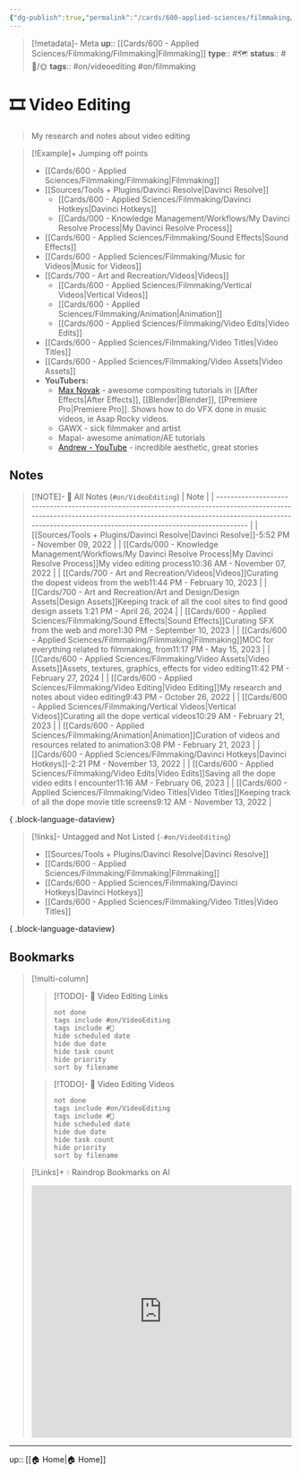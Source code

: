 ```yaml
---
{"dg-publish":true,"permalink":"/cards/600-applied-sciences/filmmaking/video-editing/","title":"🎞 Video Editing"}
---
```


> [!metadata]- Meta
> **up**:: [[Cards/600 - Applied Sciences/Filmmaking/Filmmaking\|Filmmaking]]
> **type**:: #🗺️ 
> **status**:: #📝/🌞
> **tags**::  #on/videoediting #on/filmmaking 


# 🎞 Video Editing

> My research and notes about video editing

> [!Example]+ Jumping off points
> - [[Cards/600 - Applied Sciences/Filmmaking/Filmmaking\|Filmmaking]]
> - [[Sources/Tools + Plugins/Davinci Resolve\|Davinci Resolve]]
> 	- [[Cards/600 - Applied Sciences/Filmmaking/Davinci Hotkeys\|Davinci Hotkeys]]
> 	- [[Cards/000 - Knowledge Management/Workflows/My Davinci Resolve Process\|My Davinci Resolve Process]]
> - [[Cards/600 - Applied Sciences/Filmmaking/Sound Effects\|Sound Effects]]
> - [[Cards/600 - Applied Sciences/Filmmaking/Music for Videos\|Music for Videos]]
> - [[Cards/700 - Art and Recreation/Videos\|Videos]]
> 	- [[Cards/600 - Applied Sciences/Filmmaking/Vertical Videos\|Vertical Videos]]
> 	- [[Cards/600 - Applied Sciences/Filmmaking/Animation\|Animation]]
> 	- [[Cards/600 - Applied Sciences/Filmmaking/Video Edits\|Video Edits]]
> - [[Cards/600 - Applied Sciences/Filmmaking/Video Titles\|Video Titles]]
> - [[Cards/600 - Applied Sciences/Filmmaking/Video Assets\|Video Assets]]
> - **YouTubers:**
> 	- [Max Novak](https://youtube.com/@MaxNovakTutorials?si=2C0AoQ-U1gPA7cYL) - awesome compositing tutorials in [[After Effects\|After Effects]], [[Blender\|Blender]], [[Premiere Pro\|Premiere Pro]]. Shows how to do VFX done in music videos, ie Asap Rocky videos.
> 	- GAWX - sick filmmaker and artist
> 	- Mapal- awesome animation/AE tutorials
> 	- [Andrew - YouTube](https://youtube.com/@AndrewPaul1?si=_X_U5FH2X27-YGjG) - incredible aesthetic, great stories

## Notes
> [!NOTE]- 📝 All Notes (`#on/VideoEditing`)
>  | Note                                                                                                                                                                                                                             |
> | -------------------------------------------------------------------------------------------------------------------------------------------------------------------------------------------------------------------------------- |
> | [[Sources/Tools + Plugins/Davinci Resolve\|Davinci Resolve]]<span class='summary'>\-</span><span class='block'>5:52 PM - November 09, 2022</span>                                                                             |
> | [[Cards/000 - Knowledge Management/Workflows/My Davinci Resolve Process\|My Davinci Resolve Process]]<span class='summary'>My video editing process</span><span class='block'>10:36 AM - November 07, 2022</span>             |
> | [[Cards/700 - Art and Recreation/Videos\|Videos]]<span class='summary'>Curating the dopest videos from the web</span><span class='block'>11:44 PM - February 10, 2023</span>                                                  |
> | [[Cards/700 - Art and Recreation/Art and Design/Design Assets\|Design Assets]]<span class='summary'>Keeping track of all the cool sites to find good design assets </span><span class='block'>1:21 PM - April 26, 2024</span> |
> | [[Cards/600 - Applied Sciences/Filmmaking/Sound Effects\|Sound Effects]]<span class='summary'>Curating SFX from the web and more</span><span class='block'>1:30 PM - September 10, 2023</span>                                |
> | [[Cards/600 - Applied Sciences/Filmmaking/Filmmaking\|Filmmaking]]<span class='summary'>MOC for everything related to filmmaking, from</span><span class='block'>11:17 PM - May 15, 2023</span>                               |
> | [[Cards/600 - Applied Sciences/Filmmaking/Video Assets\|Video Assets]]<span class='summary'>Assets, textures, graphics, effects for video editing</span><span class='block'>11:42 PM - February 27, 2024</span>               |
> | [[Cards/600 - Applied Sciences/Filmmaking/Video Editing\|Video Editing]]<span class='summary'>My research and notes about video editing</span><span class='block'>9:43 PM - October 26, 2022</span>                           |
> | [[Cards/600 - Applied Sciences/Filmmaking/Vertical Videos\|Vertical Videos]]<span class='summary'>Curating all the dope vertical videos</span><span class='block'>10:29 AM - February 21, 2023</span>                         |
> | [[Cards/600 - Applied Sciences/Filmmaking/Animation\|Animation]]<span class='summary'>Curation of videos and resources related to animation</span><span class='block'>3:08 PM - February 21, 2023</span>                      |
> | [[Cards/600 - Applied Sciences/Filmmaking/Davinci Hotkeys\|Davinci Hotkeys]]<span class='summary'>\-</span><span class='block'>2:21 PM - November 13, 2022</span>                                                             |
> | [[Cards/600 - Applied Sciences/Filmmaking/Video Edits\|Video Edits]]<span class='summary'>Saving all the dope video edits I encounter</span><span class='block'>11:16 AM - February 06, 2023</span>                           |
> | [[Cards/600 - Applied Sciences/Filmmaking/Video Titles\|Video Titles]]<span class='summary'>Keeping track of all the dope movie title screens</span><span class='block'>9:12 AM - November 13, 2022</span>                    |
> 
{ .block-language-dataview}

> [!links]- Untagged and Not Listed (`-#on/VideoEditing`)
>  - [[Sources/Tools + Plugins/Davinci Resolve\|Davinci Resolve]]
> - [[Cards/600 - Applied Sciences/Filmmaking/Filmmaking\|Filmmaking]]
> - [[Cards/600 - Applied Sciences/Filmmaking/Davinci Hotkeys\|Davinci Hotkeys]]
> - [[Cards/600 - Applied Sciences/Filmmaking/Video Titles\|Video Titles]]
> 
{ .block-language-dataview}

## Bookmarks 


> [!multi-column]
> > [!TODO]- 🔗 Video Editing Links
> > ```tasks
> > not done
> > tags include #on/VideoEditing
> > tags include #🔗 
> > hide scheduled date
> > hide due date
> > hide task count
> > hide priority
> > sort by filename
> > ```
> 
> > [!TODO]- 🎥 Video Editing Videos
> > ```tasks
> > not done
> > tags include #on/VideoEditing
> > tags include #🎥 
> > hide scheduled date
> > hide due date
> > hide task count
> > hide priority
> > sort by filename
> > ```


> [!Links]+ 💧 Raindrop Bookmarks on AI
> <iframe style="border: 0; width: 100%; height: 450px;" allowfullscreen frameborder="0" src="https://raindrop.io/tophg/video-editing-32012003"></iframe>

---
up:: [[🏠 Home\|🏠 Home]]



